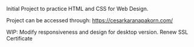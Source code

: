 Initial Project to practice HTML and CSS for Web Design.

Project can be accessed through: https://cesarkaranapakorn.com/

WIP:
Modify responsiveness and design for desktop version.
Renew SSL Certificate
